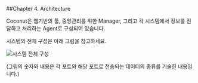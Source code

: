 ##Chapter 4. Architecture

Coconut은 웹기반의 툴, 중앙관리를 위한 Manager, 그리고 각 시스템에서 정보를 전달하고 처리하는 Agent로 구성되어 있습니다.

시스템의 전체 구성은 아래 그림을 참고하세요.

![시스템 전체 구성](https://github.com/jacking75/Coconut/blob/master/Document/Manual/resource/4-1.png)

(그림의 숫자와 내용은 각 포트와 해당 포트로 전송되는 데이터의 종류를 기술한 내용입니다.)
